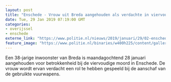 ```yaml
---
layout: post
title: "Enschede - Vrouw uit Breda aangehouden als verdachte in viervoudige moordzaak"
date: Tue, 29 Jan 2019 07:19:00 GMT
categories: 
- overijssel 
- enschede 
externe_link: "https://www.politie.nl/nieuws/2019/januari/29/02-enschede-vrouw-uit-breda-aangehouden-als-verdachte-in-viervoudige-moordzaak.html"
feature_image: "https://www.politie.nl/binaries/w400h225/content/gallery/politie/nieuws/2018/november/02-on/tgo-enschede-schietincident-1.jpg"
---
```


Een 38-jarige inwoonster van Breda is maandagochtend 28 januari aangehouden voor betrokkenheid bij de viervoudige moord in Enschede. De vrouw wordt ervan verdacht een rol te hebben gespeeld bij de aanschaf van de gebruikte vuurwapens.

